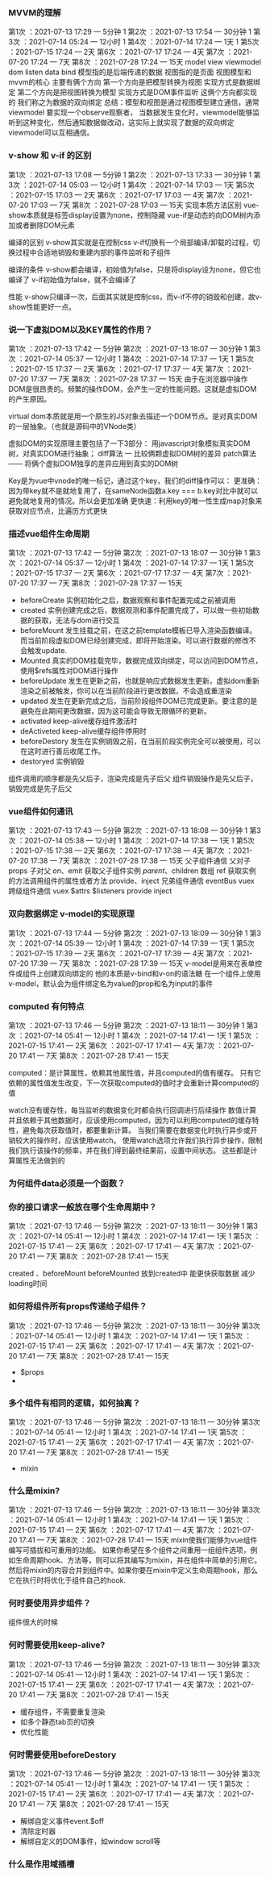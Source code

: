### MVVM的理解
第1次 ：2021-07-13 17:29 — 5分钟  1
第2次 ：2021-07-13 17:54 — 30分钟  1
第3次 ：2021-07-14 05:24 — 12小时  1
第4次 ：2021-07-14 17:24 — 1天   1
第5次 ：2021-07-15 17:24 — 2天 
第6次 ：2021-07-17 17:24 — 4天
第7次 ：2021-07-20 17:24 — 7天
第8次 ：2021-07-28 17:24 — 15天
 model view viewmodel
 dom listen
 data bind
 模型指的是后端传递的数据 视图指的是页面 视图模型和mvvm的核心 主要有俩个方向
    第一个方向是把模型转换为视图 实现方式是数据绑定
    第二个方向是把视图转换为模型 实现方式是DOM事件监听
    这俩个方向都实现的 我们称之为数据的双向绑定
    总结：模型和视图是通过视图模型建立通信，通常viewmodel 要实现一个observe观察者，
    当数据发生变化时，viewmodel能够监听到这种变化，然后通知数据做改动，这实际上就实现了数据的双向绑定
    viewmodel可以互相通信。

### v-show 和 v-if 的区别
第1次 ：2021-07-13 17:08 — 5分钟  1
第2次 ：2021-07-13 17:33 — 30分钟  1
第3次 ：2021-07-14 05:03 — 12小时  1
第4次 ：2021-07-14 17:03 — 1天
第5次 ：2021-07-15 17:03 — 2天
第6次 ：2021-07-17 17:03 — 4天
第7次 ：2021-07-20 17:03 — 7天
第8次 ：2021-07-28 17:03 — 15天
实现本质方法区别
vue-show本质就是标签display设置为none，控制隐藏
vue-if是动态的向DOM树内添加或者删除DOM元素

编译的区别
v-show其实就是在控制css
v-if切换有一个局部编译/卸载的过程，切换过程中合适地销毁和重建内部的事件监听和子组件

编译的条件
v-show都会编译，初始值为false，只是将display设为none，但它也编译了
v-if初始值为false，就不会编译了

性能
v-show只编译一次，后面其实就是控制css，而v-if不停的销毁和创建，故v-show性能更好一点。

### 说一下虚拟DOM以及KEY属性的作用？
第1次 ：2021-07-13 17:42 — 5分钟 
第2次 ：2021-07-13 18:07 — 30分钟  1
第3次 ：2021-07-14 05:37 — 12小时  1
第4次 ：2021-07-14 17:37 — 1天  1
第5次 ：2021-07-15 17:37 — 2天
第6次 ：2021-07-17 17:37 — 4天
第7次 ：2021-07-20 17:37 — 7天
第8次 ：2021-07-28 17:37 — 15天
由于在浏览器中操作DOM是很昂贵的。频繁的操作DOM，会产生一定的性能问题。这就是虚拟DOM的产生原因。

virtual dom本质就是用一个原生的JS对象去描述一个DOM节点。是对真实DOM的一层抽象。（也就是源码中的VNode类）

虚拟DOM的实现原理主要包括了一下3部分：
  用javascript对象模拟真实DOM树，对真实DOM进行抽象；
  diff算法 一 比较俩颗虚拟DOM树的差异
  patch算法 —— 将俩个虚拟DOM独享的差异应用到真实的DOM树

  Key是为vue中vnode的唯一标记，通过这个key，我们的diff操作可以：
  更准确：因为带key就不是就地复用了，在sameNode函数a.key === b.key对比中就可以避免就地复用的情况。所以会更加准确
  更快速：利用key的唯一性生成map对象来获取对应节点，比遍历方式更快

### 描述vue组件生命周期
第1次 ：2021-07-13 17:42 — 5分钟
第2次 ：2021-07-13 18:07 — 30分钟  1
第3次 ：2021-07-14 05:37 — 12小时  1
第4次 ：2021-07-14 17:37 — 1天  1
第5次 ：2021-07-15 17:37 — 2天
第6次 ：2021-07-17 17:37 — 4天
第7次 ：2021-07-20 17:37 — 7天
第8次 ：2021-07-28 17:37 — 15天
* beforeCreate 实例初始化之后，数据观察和事件配置完成之前被调用
* created 实例创建完成之后，数据观测和事件配置完成了，可以做一些初始数据的获取，无法与dom进行交互
* beforeMount 发生挂载之前，在这之前template模板已导入渲染函数编译。而当前阶段虚拟DOM已经创建完成，即将开始渲染。可以进行数据的修改不会触发update.
* Mounted 真实的DOM挂载完毕，数据完成双向绑定，可以访问到DOM节点，使用$refs属性对DOM进行操作
* beforeUpdate 发生在更新之前，也就是响应式数据发生更新，虚拟dom重新渲染之前被触发，你可以在当前阶段进行更改数据，不会造成重渲染
* updated 发生在更新完成之后，当前阶段组件DOM已完成更新。要注意的是避免在此期间更改数据，因为这可能会导致无限循环的更新。
* activated  keep-alive缓存组件激活时
* deActiveted keep-alive缓存组件停用时
* beforeDestory 发生在实例销毁之前，在当前阶段实例完全可以被使用，可以在这时进行善后收尾工作。
* destoryed 实例销毁

组件调用的顺序都是先父后子，渲染完成是先子后父
组件销毁操作是先父后子，销毁完成是先子后父

### vue组件如何通讯
第1次 ：2021-07-13 17:43 — 5分钟
第2次 ：2021-07-13 18:08 — 30分钟   1
第3次 ：2021-07-14 05:38 — 12小时   1
第4次 ：2021-07-14 17:38 — 1天  1
第5次 ：2021-07-15 17:38 — 2天
第6次 ：2021-07-17 17:38 — 4天
第7次 ：2021-07-20 17:38 — 7天
第8次 ：2021-07-28 17:38 — 15天
父子组件通信
  父对子  props 子对父 $on、$emit
  获取父子组件实例 $parent、$children 数组
    ref 获取实例的方法调用组件的属性或者方法
    provide、inject
  兄弟组件通信
    eventBus vuex
  跨级组件通信
    vuex $attrs $listeners provide inject

### 双向数据绑定 v-model的实现原理
第1次 ：2021-07-13 17:44 — 5分钟
第2次 ：2021-07-13 18:09 — 30分钟  1
第3次 ：2021-07-14 05:39 — 12小时  1
第4次 ：2021-07-14 17:39 — 1天  1
第5次 ：2021-07-15 17:39 — 2天
第6次 ：2021-07-17 17:39 — 4天
第7次 ：2021-07-20 17:39 — 7天
第8次 ：2021-07-28 17:39 — 15天
  v-model是用来在表单控件或组件上创建双向绑定的
  他的本质是v-bind和v-on的语法糖
  在一个组件上使用v-model，默认会为组件绑定名为value的prop和名为input的事件

### computed 有何特点
第1次 ：2021-07-13 17:46 — 5分钟
第2次 ：2021-07-13 18:11 — 30分钟  1
第3次 ：2021-07-14 05:41 — 12小时  1
第4次 ：2021-07-14 17:41 — 1天   1
第5次 ：2021-07-15 17:41 — 2天
第6次 ：2021-07-17 17:41 — 4天
第7次 ：2021-07-20 17:41 — 7天
第8次 ：2021-07-28 17:41 — 15天

computed：是计算属性，依赖其他属性值，并且computed的值有缓存。
只有它依赖的属性值发生改变，下一次获取computed的值时才会重新计算computed的值

watch没有缓存性，每当监听的数据变化时都会执行回调进行后续操作
数值计算并且依赖于其他数据时，应该使用computed，因为可以利用computed的缓存特性，避免每次获取值时，都要重新计算。
当我们需要在数据变化时执行异步或开销较大的操作时，应该使用watch。
使用watch选项允许我们执行异步操作，限制我们执行该操作的频率，并在我们得到最终结果前，设置中间状态。
这些都是计算属性无法做到的

### 为何组件data必须是一个函数？

### 你的接口请求一般放在哪个生命周期中？
第1次 ：2021-07-13 17:46 — 5分钟
第2次 ：2021-07-13 18:11 — 30分钟  1
第3次 ：2021-07-14 05:41 — 12小时  1
第4次 ：2021-07-14 17:41 — 1天   1
第5次 ：2021-07-15 17:41 — 2天
第6次 ：2021-07-17 17:41 — 4天
第7次 ：2021-07-20 17:41 — 7天
第8次 ：2021-07-28 17:41 — 15天

created 、beforeMount beforeMounted
放到created中 能更快获取数据 减少loading时间

### 如何将组件所有props传递给子组件？
第1次 ：2021-07-13 17:46 — 5分钟
第2次 ：2021-07-13 18:11 — 30分钟
第3次 ：2021-07-14 05:41 — 12小时  1
第4次 ：2021-07-14 17:41 — 1天   1
第5次 ：2021-07-15 17:41 — 2天
第6次 ：2021-07-17 17:41 — 4天
第7次 ：2021-07-20 17:41 — 7天
第8次 ：2021-07-28 17:41 — 15天
* $props
* <User v-bind="$props" />

### 多个组件有相同的逻辑，如何抽离？
第1次 ：2021-07-13 17:46 — 5分钟
第2次 ：2021-07-13 18:11 — 30分钟 
第3次 ：2021-07-14 05:41 — 12小时  1
第4次 ：2021-07-14 17:41 — 1天
第5次 ：2021-07-15 17:41 — 2天
第6次 ：2021-07-17 17:41 — 4天
第7次 ：2021-07-20 17:41 — 7天
第8次 ：2021-07-28 17:41 — 15天
* mixin

### 什么是mixin?
第1次 ：2021-07-13 17:46 — 5分钟
第2次 ：2021-07-13 18:11 — 30分钟
第3次 ：2021-07-14 05:41 — 12小时  1
第4次 ：2021-07-14 17:41 — 1天   1
第5次 ：2021-07-15 17:41 — 2天
第6次 ：2021-07-17 17:41 — 4天
第7次 ：2021-07-20 17:41 — 7天
第8次 ：2021-07-28 17:41 — 15天
mixin使我们能够为vue组件编写可插拔和可重用的功能。
如果你希望在多个组件之间重用一组组件选项，例如生命周期hook、方法等，则可以将其编写为mixin，并在组件中简单的引用它。
然后将mixin的内容合并到组件中。如果你要在mixin中定义生命周期hook，那么它在执行时将优化于组件自己的hook.

### 何时要使用异步组件？
组件很大的时候

### 何时需要使用keep-alive?
第1次 ：2021-07-13 17:46 — 5分钟
第2次 ：2021-07-13 18:11 — 30分钟
第3次 ：2021-07-14 05:41 — 12小时  1
第4次 ：2021-07-14 17:41 — 1天   1
第5次 ：2021-07-15 17:41 — 2天
第6次 ：2021-07-17 17:41 — 4天
第7次 ：2021-07-20 17:41 — 7天
第8次 ：2021-07-28 17:41 — 15天

* 缓存组件，不需要重复渲染
* 如多个静态tab页的切换
* 优化性能

### 何时需要使用beforeDestory
第1次 ：2021-07-13 17:46 — 5分钟
第2次 ：2021-07-13 18:11 — 30分钟
第3次 ：2021-07-14 05:41 — 12小时  1
第4次 ：2021-07-14 17:41 — 1天   1
第5次 ：2021-07-15 17:41 — 2天
第6次 ：2021-07-17 17:41 — 4天
第7次 ：2021-07-20 17:41 — 7天
第8次 ：2021-07-28 17:41 — 15天

* 解绑自定义事件event.$off
* 清除定时器
* 解绑自定义的DOM事件，如window scroll等

### 什么是作用域插槽